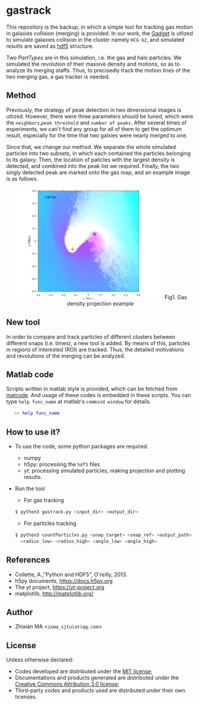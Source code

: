 # gastrack

This repository is the backup, in which a simple tool for tracking gas motion in galaxies collision (merging) is provided. In our work, the [Gadget](http://www.gadgetcode.org/) is utlized to simulate galaxies collision in the cluster namely `HCG 62`, and simulated results are saved as [hdf5](https://support.hdfgroup.org/HDF5/) structure. 

Two *PartTypes* are in this simulation, i.e. the gas and halo particles. We simulated the revolution of their massive density and motions, 
so as to analyze its merging staffs. Thus, to precisedly track the motion lines of the two merging gas, a gas tracker is needed.

## Method
Previously, the strategy of peak detection in two dimensional images is utlized. However, there were three parameters should be tuned, which were the `neighbors`,`peak threshold` and `number of peaks`. After several times of experiments, we can't find any group for all of them to get the optimum result, especially for the time that two galxies were nearly merged to one.

Since that, we change our method. We separate the whole simulated particles into two subsets, in which each contained the particles belonging to its galaxy. Then, the location of paticles with the largest density is detected, and combined into the peak list we required. Finally, the two singly detected peak are marked onto the gas map, and an example image is as follows. 

<center>
<img src="https://github.com/myinxd/gastrack/blob/master/example/gas_example.png" width=400 />
Fig1. Gas density projection example
</center>

## New tool 
In order to compare and track particles of different clusters between different snaps (i.e. times), a new tool is added. By means of this, particles in regions of interested (ROI) are tracked. Thus, the detailed motivations and revolutions of the merging can be analyzed.  

## Matlab code
Scripts written in matlab style is provided, which can be fetched from [matcode](https://github.com/myinxd/gastrack/tree/master/matcode). And usage of these codes is embedded in these scripts.
You can type `help func_name` at matlab's `commind window` for details.

```matlab
   >> help func_name
```

## How to use it?
- To use the code, some python packages are required. 
  - numpy
  - h5py: processing the `hdf5` files
  - yt: processing simulated particles, making projection and plotting results.

- Run the tool
  - For gas tracking
  ```sh
  $ python3 gastrack.py <input_dir> <output_dir>
  ```
  - For particles tracking
  ```sh
  $ python3 countParticles.py <snap_target> <snap_ref> <output_path> <numhalo> <num gas> \\
    <radius_low> <radius_high> <angle_low> <angle_high>
  ```

## References
- Collette, A.,"Python and HDF5", O'reilly, 2013.
- h5py documents, https://docs.h5py.org
- The yt project, https://yt-project.org
- matplotlib, http://matplotlib.org/

## Author
- Zhixian MA <`zxma_sjtu(at)qq.com`>

## License
Unless otherwise declared:

- Codes developed are distributed under the [MIT license](https://opensource.org/licenses/mit-license.php);
- Documentations and products generated are distributed under the [Creative Commons Attribution 3.0 license](https://creativecommons.org/licenses/by/3.0/us/deed.en_US);
- Third-party codes and products used are distributed under their own licenses.
